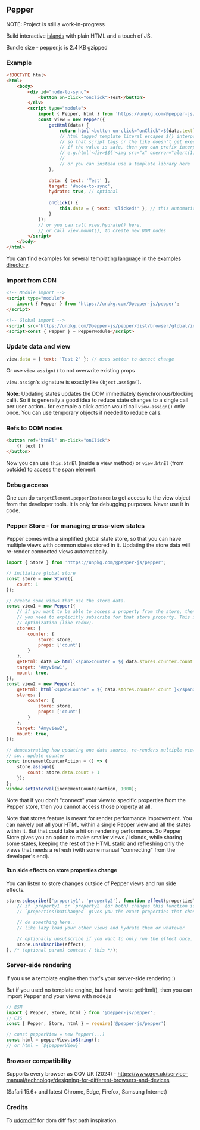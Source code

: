 ## Pepper

NOTE: Project is still a work-in-progress

Build interactive [islands](https://jasonformat.com/islands-architecture/) with plain HTML and a touch of JS.

Bundle size - pepper.js is 2.4 KB gzipped

### Example

```html
<!DOCTYPE html>
<html>
    <body>
        <div id="node-to-sync">
            <button on-click="onClick">Test</button>
        </div>
        <script type="module">
            import { Pepper, html } from 'https://unpkg.com/@pepper-js/pepper';
            const view = new Pepper({
                getHtml(data) {
                    return html`<button on-click="onClick">${data.text}</button>`;
                    // html tagged template literal escapes ${} interpolations and returns a string
                    // so that script tags or the like doesn't get executed.
                    // if the value is safe, then you can prefix interpolation by a $ sign,
                    // e.g.html`<div>$${'<img src="x" onerror="alert(1)">'}`.
                    //
                    // or you can instead use a template library here
                },
                
                data: { text: 'Test' },
                target: '#node-to-sync',
                hydrate: true, // optional
                
                onClick() {
                    this.data = { text: 'Clicked!' }; // this automatically updates the DOM
                }
            });
            // or you can call view.hydrate() here.
            // or call view.mount(), to create new DOM nodes
        </script>
    </body>
</html>
```

You can find examples for several templating language in the [examples directory](./examples).

### Import from CDN

```html
<!-- Module import -->
<script type="module">
    import { Pepper } from 'https://unpkg.com/@pepper-js/pepper';
</script>

<!-- Global import -->
<script src="https://unpkg.com/@pepper-js/pepper/dist/browser/global/index.min.js"></script>
<script>const { Pepper } = PepperModule</script>
```

### Update data and view

```js
view.data = { text: 'Test 2' }; // uses setter to detect change
```
Or use `view.assign()` to not overwrite existing props

`view.assign`'s signature is exactly like `Object.assign()`.

**Note**: Updating states updates the DOM immediately (synchronous/blocking call). So it is generally a good idea to reduce state changes to a single call per user action.. for example a click action would call `view.assign()` only once. You can use temporary objects if needed to reduce calls.

### Refs to DOM nodes

```html
<button ref="btnEl" on-click="onClick">
    {{ text }}
</button>
```

Now you can use `this.btnEl` (inside a view method) or `view.btnEl` (from outside) to access the span element.

### Debug access

One can do `targetElement.pepperInstance` to get access to the view object from the developer tools. It is only for
debugging purposes. Never use it in code.

### Pepper Store - for managing cross-view states

Pepper comes with a simplified global state store, so that you can have multiple views with common states stored in it. Updating the store data will re-render connected views automatically.

```js
import { Store } from 'https://unpkg.com/@pepper-js/pepper';

// initialize global store
const store = new Store({
    count: 1
});

// create some views that use the store data.
const view1 = new Pepper({
    // if you want to be able to access a property from the store, then
    // you need to explicitly subscribe for that store property. This is a performance
    // optimization (like redux).
    stores: {
        counter: {
            store: store,
            props: ['count']
        }
    },
    getHtml: data => html`<span>Counter = ${ data.stores.counter.count }</span>`,
    target: '#myview1',
    mount: true,
});
const view2 = new Pepper({
    getHtml: html`<span>Counter = ${ data.stores.counter.count }</span>`,
    stores: {
        counter: {
            store: store,
            props: ['count']
        }
    },
    target: '#myview2',
    mount: true,
});

// demonstrating how updating one data source, re-renders multiple views
// so.. update counter
const incrementCounterAction = () => {
    store.assign({
        count: store.data.count + 1
    });
};
window.setInterval(incrementCounterAction, 1000);
```

Note that if you don't "connect" your view to specific properties from the Pepper store, then you cannot access those property at all.

Note that stores feature is meant for render performance improvement. You can naively put all your HTML within a single Pepper view and all the states within it. But that could take a hit on rendering performance.
So Pepper Store gives you an option to make smaller views / islands, while sharing some states, keeping the rest of the HTML static and refreshing only the views that needs a refresh (with some manual "connecting" from the developer's end).

#### Run side effects on store properties change

You can listen to store changes outside of Pepper views and run side effects.

```js
store.subscribe(['property1', 'property2'], function effect(propertiesThatChanged) {
    // if `property1` or `property2` (or both) changes this function is invoked
    // `propertiesThatChanged` gives you the exact properties that changed (array of strings).

    // do something here..
    // like lazy load your other views and hydrate them or whatever

    // optionally unsubscribe if you want to only run the effect once.
    store.unsubscribe(effect);
}, /* (optional param) context / this */);
```

### Server-side rendering

If you use a template engine then that's your server-side rendering :)

But if you used no template engine, but hand-wrote getHtml(), then you can import Pepper and your views with node.js

```js
// ESM
import { Pepper, Store, html } from '@pepper-js/pepper';
// CJS
const { Pepper, Store, html } = require('@pepper-js/pepper')

// const pepperView = new Pepper(...)
const html = pepperView.toString();
// or html = `${pepperView}`
```

### Browser compatibility

Supports every browser as GOV UK (2024) - https://www.gov.uk/service-manual/technology/designing-for-different-browsers-and-devices

(Safari 15.6+ and latest Chrome, Edge, Firefox, Samsung Internet)

### Credits

To <a href="https://github.com/WebReflection/udomdiff">udomdiff</a> for dom diff fast path inspiration.